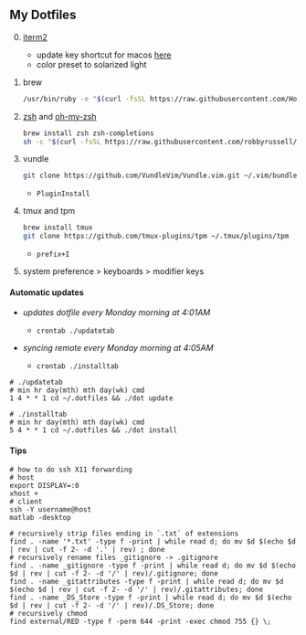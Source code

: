 ## My Dotfiles

0. [iterm2](https://www.iterm2.com/)
    + update key shortcut for macos [here](https://stackoverflow.com/questions/6205157/iterm-2-how-to-set-keyboard-shortcuts-to-jump-to-beginning-end-of-line)
    + color preset to solarized light

1. brew
    ```sh
    /usr/bin/ruby -e "$(curl -fsSL https://raw.githubusercontent.com/Homebrew/install/master/install)"
    ```


2. [zsh](https://github.com/robbyrussell/oh-my-zsh/wiki/Installing-ZSH) and [oh-my-zsh](https://github.com/robbyrussell/oh-my-zsh)
    ```sh
    brew install zsh zsh-completions 
    sh -c "$(curl -fsSL https://raw.githubusercontent.com/robbyrussell/oh-my-zsh/master/tools/install.sh)"
    ```


3. vundle
    ```sh
    git clone https://github.com/VundleVim/Vundle.vim.git ~/.vim/bundle/Vundle.vim  
    ```
    + `PluginInstall`

4. tmux and tpm
    ```sh
    brew install tmux
    git clone https://github.com/tmux-plugins/tpm ~/.tmux/plugins/tpm
    ```
    + `prefix+I`

5. system preference > keyboards > modifier keys


#### Automatic updates

+ _updates dotfile every Monday morning at 4:01AM_
    + `crontab ./updatetab`

+ _syncing remote every Monday morning at 4:05AM_ 
    + `crontab ./installtab`

```
# ./updatetab
# min hr day(mth) mth day(wk) cmd
1 4 * * 1 cd ~/.dotfiles && ./dot update

# ./installtab
# min hr day(mth) mth day(wk) cmd
5 4 * * 1 cd ~/.dotfiles && ./dot install
```


#### Tips

```
# how to do ssh X11 forwarding 
# host
export DISPLAY=:0
xhost +
# client
ssh -Y username@host
matlab -desktop
```

```
# recursively strip files ending in `.txt` of extensions
find . -name '*.txt' -type f -print | while read d; do mv $d $(echo $d | rev | cut -f 2- -d '.' | rev) ; done
# recursively rename files _gitignore -> .gitignore
find . -name _gitignore -type f -print | while read d; do mv $d $(echo $d | rev | cut -f 2- -d '/' | rev)/.gitignore; done
find . -name _gitattributes -type f -print | while read d; do mv $d $(echo $d | rev | cut -f 2- -d '/' | rev)/.gitattributes; done
find . -name _DS_Store -type f -print | while read d; do mv $d $(echo $d | rev | cut -f 2- -d '/' | rev)/.DS_Store; done
# recursively chmod
find external/RED -type f -perm 644 -print -exec chmod 755 {} \;
```
